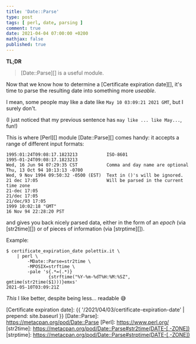 ```yaml
---
title: 'Date::Parse'
type: post
tags: [ perl, date, parsing ]
comment: true
date: 2021-04-04 07:00:00 +0200
mathjax: false
published: true
---
```


**TL;DR**

> [Date::Parse][] is a useful module.

Now that we know how to determine a [Certificate expiration date][], it's
time to parse the resulting date into something more *useable*.

I mean, some people may like a date like `May 10 03:09:21 2021 GMT`, but I
surely don't.

(I just noticed that my previous sentence has `may like ... like May...`,
fun!)

This is where [Perl][] module [Date::Parse][] comes handy: it accepts a
range of different input formats:

```
1995:01:24T09:08:17.1823213           ISO-8601
1995-01-24T09:08:17.1823213
Wed, 16 Jun 94 07:29:35 CST           Comma and day name are optional 
Thu, 13 Oct 94 10:13:13 -0700
Wed, 9 Nov 1994 09:50:32 -0500 (EST)  Text in ()'s will be ignored.
21 dec 17:05                          Will be parsed in the current time zone
21-dec 17:05
21/dec 17:05
21/dec/93 17:05
1999 10:02:18 "GMT"
16 Nov 94 22:28:20 PST
```

and gives you back nicely parsed data, either in the form of an *epoch* (via
[str2time][]) or of pieces of information (via [strptime][]).

Example:

```
$ certificate_expiration_date polettix.it \
    | perl \
        -MDate::Parse=str2time \
        -MPOSIX=strftime \
        -pale 's{.*=(.*)}
                {strftime("%Y-%m-%dT%H:%M:%SZ", gmtime(str2time($1)))}emxs'
2021-05-10T03:09:21Z
```

*This* I like better, despite being less... readable 😅

[Certificate expiration date]: {{ '/2021/04/03/certificate-expiration-date' | prepend: site.baseurl }}
[Date::Parse]: https://metacpan.org/pod/Date::Parse
[Perl]: https://www.perl.org/
[str2time]: https://metacpan.org/pod/Date::Parse#str2time(DATE-[,-ZONE])
[strptime]: https://metacpan.org/pod/Date::Parse#strptime(DATE-[,-ZONE])

